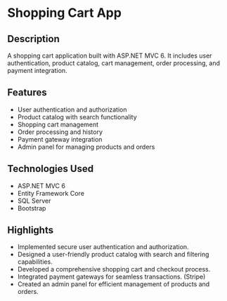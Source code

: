 # Shopping Cart App

## Description
A shopping cart application built with ASP.NET MVC 6. It includes user authentication, product catalog, cart management, order processing, and payment integration.

## Features
- User authentication and authorization
- Product catalog with search functionality
- Shopping cart management
- Order processing and history
- Payment gateway integration
- Admin panel for managing products and orders

## Technologies Used
- ASP.NET MVC 6
- Entity Framework Core
- SQL Server
- Bootstrap

## Highlights
- Implemented secure user authentication and authorization.
- Designed a user-friendly product catalog with search and filtering capabilities.
- Developed a comprehensive shopping cart and checkout process.
- Integrated payment gateways for seamless transactions. (Stripe)
- Created an admin panel for efficient management of products and orders.
